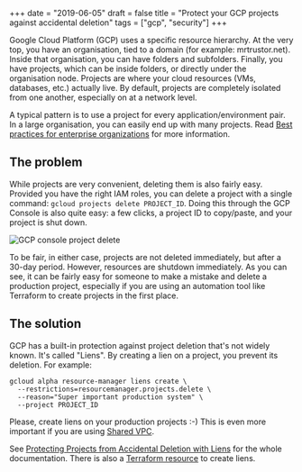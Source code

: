 +++
date = "2019-06-05"
draft = false
title = "Protect your GCP projects against accidental deletion"
tags = ["gcp", "security"]
+++

Google Cloud Platform (GCP) uses a specific resource hierarchy. At the very top,
you have an organisation, tied to a domain (for example: mrtrustor.net). Inside
that organisation, you can have folders and subfolders. Finally, you have
projects, which can be inside folders, or directly under the organisation node.
Projects are where your cloud resources (VMs, databases, etc.) actually live.
By default, projects are completely isolated from one another, especially on
at a network level.

A typical pattern is to use a project for every application/environment pair. In
a large organisation, you can easily end up with many projects. Read
[Best practices for enterprise organizations](https://cloud.google.com/docs/enterprise/best-practices-for-enterprise-organizations)
for more information.

## The problem

While projects are very convenient, deleting them is also fairly easy. Provided
you have the right IAM roles, you can delete a project with a single command:
`gcloud projects delete PROJECT_ID`. Doing this through the GCP Console is
also quite easy: a few clicks, a project ID to copy/paste, and your project is
shut down.

![GCP console project delete](../../img/protect-your-GCP-projects-against-accidental-deletion/console-delete.png)

To be fair, in either case, projects are not deleted immediately, but after a
30-day period. However, resources are shutdown immediately. As you can see, it
can be fairly easy for someone to make a mistake and delete a production project,
especially if you are using an automation tool like Terraform to create projects
in the first place.

## The solution

GCP has a built-in protection against project deletion that's not widely known.
It's called "Liens". By creating a lien on a project, you prevent its deletion.
For example:

```
gcloud alpha resource-manager liens create \
  --restrictions=resourcemanager.projects.delete \
  --reason="Super important production system" \
  --project PROJECT_ID
```

Please, create liens on your production projects :-) This is even more important
if you are using [Shared VPC](https://cloud.google.com/vpc/docs/shared-vpc).

See [Protecting Projects from Accidental Deletion with Liens](https://cloud.google.com/resource-manager/docs/project-liens)
for the whole documentation. There is also a [Terraform resource](https://www.terraform.io/docs/providers/google/r/resource_manager_lien.html) to create liens.